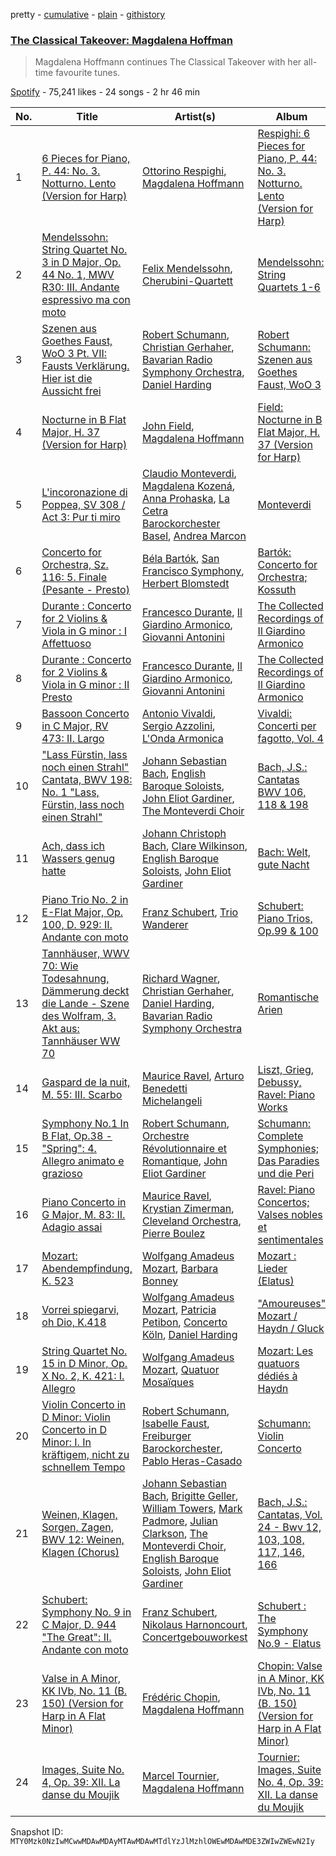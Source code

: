 pretty - [cumulative](/playlists/cumulative/37i9dQZF1DWXtBjoO4Thyy.md) - [plain](/playlists/plain/37i9dQZF1DWXtBjoO4Thyy) - [githistory](https://github.githistory.xyz/mackorone/spotify-playlist-archive/blob/main/playlists/plain/37i9dQZF1DWXtBjoO4Thyy)

### [The Classical Takeover: Magdalena Hoffman](https://open.spotify.com/playlist/37i9dQZF1DWXtBjoO4Thyy)

> Magdalena Hoffmann continues The Classical Takeover with her all\-time favourite tunes.

[Spotify](https://open.spotify.com/user/spotify) - 75,241 likes - 24 songs - 2 hr 46 min

| No. | Title | Artist(s) | Album | Length |
|---|---|---|---|---|
| 1 | [6 Pieces for Piano, P\. 44: No\. 3\. Notturno\. Lento \(Version for Harp\)](https://open.spotify.com/track/3mk0kPavvau5tz8b174cdl) | [Ottorino Respighi](https://open.spotify.com/artist/7KkUirCiJZhgRN3NbgG98L), [Magdalena Hoffmann](https://open.spotify.com/artist/6Rq4dclwT2EHEG8lhvWqBT) | [Respighi: 6 Pieces for Piano, P\. 44: No\. 3\. Notturno\. Lento \(Version for Harp\)](https://open.spotify.com/album/00IH40TMmGPf83GY5eiOng) | 5:00 |
| 2 | [Mendelssohn: String Quartet No\. 3 in D Major, Op\. 44 No\. 1, MWV R30: III\. Andante espressivo ma con moto](https://open.spotify.com/track/46fEPwL0ewodiJkpMfDbo2) | [Felix Mendelssohn](https://open.spotify.com/artist/6MF58APd3YV72Ln2eVg710), [Cherubini\-Quartett](https://open.spotify.com/artist/6EPNMsR0Cs0DXIvwHWXyq3) | [Mendelssohn: String Quartets 1\-6](https://open.spotify.com/album/3nzaEGn2Z15cbixvNMZ0QY) | 5:32 |
| 3 | [Szenen aus Goethes Faust, WoO 3 Pt\. VII: Fausts Verklärung\. Hier ist die Aussicht frei](https://open.spotify.com/track/6vvaaZfzXOmFT123G1fIDA) | [Robert Schumann](https://open.spotify.com/artist/2UqjDAXnDxejEyE0CzfUrZ), [Christian Gerhaher](https://open.spotify.com/artist/0reEj3pa0lTG2gOkj9BoPb), [Bavarian Radio Symphony Orchestra](https://open.spotify.com/artist/74gWOpgM97HU3Mn8A8d0Vm), [Daniel Harding](https://open.spotify.com/artist/3sjupE75AphhTX12fgkQv6) | [Robert Schumann: Szenen aus Goethes Faust, WoO 3](https://open.spotify.com/album/0DhdmNiNGwUPVTzbwHdAIc) | 4:36 |
| 4 | [Nocturne in B Flat Major, H\. 37 \(Version for Harp\)](https://open.spotify.com/track/5UhNUgVvEDNY7FBYo5f7QJ) | [John Field](https://open.spotify.com/artist/7vDYlejWEU6Yuw4MxTiv56), [Magdalena Hoffmann](https://open.spotify.com/artist/6Rq4dclwT2EHEG8lhvWqBT) | [Field: Nocturne in B Flat Major, H\. 37 \(Version for Harp\)](https://open.spotify.com/album/03YDkvHvjobIvWRfEjcJfg) | 2:58 |
| 5 | [L'incoronazione di Poppea, SV 308 / Act 3: Pur ti miro](https://open.spotify.com/track/7kZwU5tYZPVsGAzWT57rAm) | [Claudio Monteverdi](https://open.spotify.com/artist/5iAhVgz6P8Nylxijb0C65v), [Magdalena Kozená](https://open.spotify.com/artist/3PvnWE1kf8UcjQnlFUhD5B), [Anna Prohaska](https://open.spotify.com/artist/70o1Ov3xdbsyLMC1SENiSg), [La Cetra Barockorchester Basel](https://open.spotify.com/artist/3SBobIYWVxMS0WKKyWcSY1), [Andrea Marcon](https://open.spotify.com/artist/3VmMw22C6Yt9rM2T8tcZKU) | [Monteverdi](https://open.spotify.com/album/5MjpNMbCmJjtCxxFxDQWRK) | 5:14 |
| 6 | [Concerto for Orchestra, Sz\. 116: 5\. Finale \(Pesante \- Presto\)](https://open.spotify.com/track/0xVrNgRxDt7zXfArCgxJZ4) | [Béla Bartók](https://open.spotify.com/artist/5zyNXVd952fWOjkdGHCvPd), [San Francisco Symphony](https://open.spotify.com/artist/1qHStDLIc8uV7hvTG6FGRJ), [Herbert Blomstedt](https://open.spotify.com/artist/3H5lFsmGtr8CoZexz2rznB) | [Bartók: Concerto for Orchestra; Kossuth](https://open.spotify.com/album/0mvmeC5Q2Fqr4Pqlop9fHW) | 9:13 |
| 7 | [Durante : Concerto for 2 Violins & Viola in G minor : I Affettuoso](https://open.spotify.com/track/47V9QiwavTl5joCbRayRTI) | [Francesco Durante](https://open.spotify.com/artist/2ANNu3tydgHpquAJAMhW9l), [Il Giardino Armonico](https://open.spotify.com/artist/3ffMbKIrSWo557U1wDxNDq), [Giovanni Antonini](https://open.spotify.com/artist/6p4RwKsAymPrqeEEluZECW) | [The Collected Recordings of Il Giardino Armonico](https://open.spotify.com/album/3gv4GNXyguMiTLLdoSrTDT) | 1:48 |
| 8 | [Durante : Concerto for 2 Violins & Viola in G minor : II Presto](https://open.spotify.com/track/2cGlMwVXHB9V2yuzUey8BA) | [Francesco Durante](https://open.spotify.com/artist/2ANNu3tydgHpquAJAMhW9l), [Il Giardino Armonico](https://open.spotify.com/artist/3ffMbKIrSWo557U1wDxNDq), [Giovanni Antonini](https://open.spotify.com/artist/6p4RwKsAymPrqeEEluZECW) | [The Collected Recordings of Il Giardino Armonico](https://open.spotify.com/album/3gv4GNXyguMiTLLdoSrTDT) | 3:41 |
| 9 | [Bassoon Concerto in C Major, RV 473: II\. Largo](https://open.spotify.com/track/3JzuXgYh4MRlu0EG8tqN8A) | [Antonio Vivaldi](https://open.spotify.com/artist/2QOIawHpSlOwXDvSqQ9YJR), [Sergio Azzolini](https://open.spotify.com/artist/2KRM0wRlbmr3CHGZRjO1Yd), [L'Onda Armonica](https://open.spotify.com/artist/5KzLFQNT1G5I1Xeeo6Gasi) | [Vivaldi: Concerti per fagotto, Vol\. 4](https://open.spotify.com/album/76VCh84JQeQ8BuVvCXt31D) | 4:17 |
| 10 | ["Lass Fürstin, lass noch einen Strahl" Cantata, BWV 198: No\. 1 "Lass, Fürstin, lass noch einen Strahl"](https://open.spotify.com/track/64MDaNVHannm2jcaGAFQqu) | [Johann Sebastian Bach](https://open.spotify.com/artist/5aIqB5nVVvmFsvSdExz408), [English Baroque Soloists](https://open.spotify.com/artist/3OtZV9aCZ6G004vjOQcf59), [John Eliot Gardiner](https://open.spotify.com/artist/1qIRoGEKXINqrCx5N1engi), [The Monteverdi Choir](https://open.spotify.com/artist/0Cqfz92flAzrp94pgN1jEW) | [Bach, J.S.: Cantatas BWV 106, 118 & 198](https://open.spotify.com/album/1YXTI0ResXbhWOxR2rljFt) | 5:17 |
| 11 | [Ach, dass ich Wassers genug hatte](https://open.spotify.com/track/7wTEYtFPqnl8O9ZzFHmi7z) | [Johann Christoph Bach](https://open.spotify.com/artist/0IaLG4Fr2vL2LKKESuptnO), [Clare Wilkinson](https://open.spotify.com/artist/4Wy4Z2AV572irMroU3Bi3p), [English Baroque Soloists](https://open.spotify.com/artist/3OtZV9aCZ6G004vjOQcf59), [John Eliot Gardiner](https://open.spotify.com/artist/1qIRoGEKXINqrCx5N1engi) | [Bach: Welt, gute Nacht](https://open.spotify.com/album/0rNYpchpQovFg3vS3BLlpW) | 7:12 |
| 12 | [Piano Trio No\. 2 in E\-Flat Major, Op\. 100, D\. 929: II\. Andante con moto](https://open.spotify.com/track/2GiNqtvA87QYLkdJuZWByl) | [Franz Schubert](https://open.spotify.com/artist/2p0UyoPfYfI76PCStuXfOP), [Trio Wanderer](https://open.spotify.com/artist/30gSCgs3b5RPNMHVjl1RLd) | [Schubert: Piano Trios, Op.99 & 100](https://open.spotify.com/album/2wuN0EhgEQdfI6lDmmmope) | 9:45 |
| 13 | [Tannhäuser, WWV 70: Wie Todesahnung, Dämmerung deckt die Lande \- Szene des Wolfram, 3\. Akt aus: Tannhäuser WW 70](https://open.spotify.com/track/3hwyU5y6v60iEMsplNnYnl) | [Richard Wagner](https://open.spotify.com/artist/1C1x4MVkql8AiABuTw6DgE), [Christian Gerhaher](https://open.spotify.com/artist/0reEj3pa0lTG2gOkj9BoPb), [Daniel Harding](https://open.spotify.com/artist/3sjupE75AphhTX12fgkQv6), [Bavarian Radio Symphony Orchestra](https://open.spotify.com/artist/74gWOpgM97HU3Mn8A8d0Vm) | [Romantische Arien](https://open.spotify.com/album/2QWpMxUusVBwl8gbtIjJZQ) | 6:21 |
| 14 | [Gaspard de la nuit, M\. 55: III\. Scarbo](https://open.spotify.com/track/4BmhOFu4trdorQKHxbuXrD) | [Maurice Ravel](https://open.spotify.com/artist/17hR0sYHpx7VYTMRfFUOmY), [Arturo Benedetti Michelangeli](https://open.spotify.com/artist/0eQTutigtSNq6DmsYU9hPS) | [Liszt, Grieg, Debussy, Ravel: Piano Works](https://open.spotify.com/album/3QpJzGQ2siMe3G9RNJeUjm) | 9:39 |
| 15 | [Symphony No.1 In B Flat, Op.38 \- "Spring": 4\. Allegro animato e grazioso](https://open.spotify.com/track/0pZTmZ3kkuPTZkzxM8WAhP) | [Robert Schumann](https://open.spotify.com/artist/2UqjDAXnDxejEyE0CzfUrZ), [Orchestre Révolutionnaire et Romantique](https://open.spotify.com/artist/3I7xl3kyFq7mUPwYxsHA02), [John Eliot Gardiner](https://open.spotify.com/artist/1qIRoGEKXINqrCx5N1engi) | [Schumann: Complete Symphonies; Das Paradies und die Peri](https://open.spotify.com/album/4i53f4DKTPSmrBh8jWzKSV) | 7:41 |
| 16 | [Piano Concerto in G Major, M\. 83: II\. Adagio assai](https://open.spotify.com/track/4ju98rvX917EwXLKLnRbQ2) | [Maurice Ravel](https://open.spotify.com/artist/17hR0sYHpx7VYTMRfFUOmY), [Krystian Zimerman](https://open.spotify.com/artist/43wuPaPcZVMJQWLRaPR4Yz), [Cleveland Orchestra](https://open.spotify.com/artist/0jJszR81GjA87jeRq0Jgwz), [Pierre Boulez](https://open.spotify.com/artist/2prZJWfQMnIgwUKxKcBxH7) | [Ravel: Piano Concertos; Valses nobles et sentimentales](https://open.spotify.com/album/0uMPPy2lbRhzn0PPonpyaT) | 9:23 |
| 17 | [Mozart: Abendempfindung, K\. 523](https://open.spotify.com/track/0rHdAYa7JTZg0c07w5TyTP) | [Wolfgang Amadeus Mozart](https://open.spotify.com/artist/4NJhFmfw43RLBLjQvxDuRS), [Barbara Bonney](https://open.spotify.com/artist/24fwyM31DLDqYOPvQ0jFFr) | [Mozart : Lieder \(Elatus\)](https://open.spotify.com/album/05pbPXGXFGwre9Ul31NSYr) | 5:30 |
| 18 | [Vorrei spiegarvi, oh Dio, K.418](https://open.spotify.com/track/5XJwbfRrug2dcuLlxw1wS5) | [Wolfgang Amadeus Mozart](https://open.spotify.com/artist/4NJhFmfw43RLBLjQvxDuRS), [Patricia Petibon](https://open.spotify.com/artist/1pfkP92biveJzJLW5JGm8Z), [Concerto Köln](https://open.spotify.com/artist/6dxdut9Mhu7r7SM9HZB5Ob), [Daniel Harding](https://open.spotify.com/artist/3sjupE75AphhTX12fgkQv6) | ["Amoureuses" Mozart / Haydn / Gluck](https://open.spotify.com/album/4cKpSuxmXVDmgDniBlokE4) | 6:38 |
| 19 | [String Quartet No\. 15 in D Minor, Op\. X No\. 2, K\. 421: I\. Allegro](https://open.spotify.com/track/5CPJtKd2yBF99DOVzO6KFZ) | [Wolfgang Amadeus Mozart](https://open.spotify.com/artist/4NJhFmfw43RLBLjQvxDuRS), [Quatuor Mosaïques](https://open.spotify.com/artist/36FfcyHQ19PvmvFnq8q7Ab) | [Mozart: Les quatuors dédiés à Haydn](https://open.spotify.com/album/5ia9KCDB6O4ZnboQLJM1Gm) | 12:12 |
| 20 | [Violin Concerto in D Minor: Violin Concerto in D Minor: I\. In kräftigem, nicht zu schnellem Tempo](https://open.spotify.com/track/3GI9zES0F4tERFfC91obWX) | [Robert Schumann](https://open.spotify.com/artist/2UqjDAXnDxejEyE0CzfUrZ), [Isabelle Faust](https://open.spotify.com/artist/00q3HI6mnGUJqMlfwBJTco), [Freiburger Barockorchester](https://open.spotify.com/artist/2fJKxKjBxD1X1NkkG78qai), [Pablo Heras\-Casado](https://open.spotify.com/artist/17QYL51GCUv2vKlQWGqvWp) | [Schumann: Violin Concerto](https://open.spotify.com/album/77OdIMqqtoXO8bTBdlcA8q) | 15:11 |
| 21 | [Weinen, Klagen, Sorgen, Zagen, BWV 12: Weinen, Klagen \(Chorus\)](https://open.spotify.com/track/3EDPQqG3ghlfWlemKzrofU) | [Johann Sebastian Bach](https://open.spotify.com/artist/5aIqB5nVVvmFsvSdExz408), [Brigitte Geller](https://open.spotify.com/artist/5lLBStQsJjUTQqjI6lwJew), [William Towers](https://open.spotify.com/artist/4u4WNCLWIOkUN7nXltH09N), [Mark Padmore](https://open.spotify.com/artist/68mTMM7rhA3YDSZX1VwuLy), [Julian Clarkson](https://open.spotify.com/artist/4qh7HS7Vq4v0OTcZxLeINt), [The Monteverdi Choir](https://open.spotify.com/artist/0Cqfz92flAzrp94pgN1jEW), [English Baroque Soloists](https://open.spotify.com/artist/3OtZV9aCZ6G004vjOQcf59), [John Eliot Gardiner](https://open.spotify.com/artist/1qIRoGEKXINqrCx5N1engi) | [Bach, J.S.: Cantatas, Vol\. 24 \- Bwv 12, 103, 108, 117, 146, 166](https://open.spotify.com/album/7J05U9o4g2Q0tG0QkH7nHD) | 7:52 |
| 22 | [Schubert: Symphony No\. 9 in C Major, D\. 944 "The Great": II\. Andante con moto](https://open.spotify.com/track/0dpQHc7VNuT4huO5YaCi90) | [Franz Schubert](https://open.spotify.com/artist/2p0UyoPfYfI76PCStuXfOP), [Nikolaus Harnoncourt](https://open.spotify.com/artist/0AeOzXbHJu8q2xqILEOLEO), [Concertgebouworkest](https://open.spotify.com/artist/2HqNckz4bPVT37fWkhugTZ) | [Schubert : The Symphony No.9 \- Elatus](https://open.spotify.com/album/39QB2dTKr9CTv3QWRIM18D) | 13:53 |
| 23 | [Valse in A Minor, KK IVb, No\. 11 \(B\. 150\) \(Version for Harp in A Flat Minor\)](https://open.spotify.com/track/7i9cdG6l1lg0xAraTublsw) | [Frédéric Chopin](https://open.spotify.com/artist/7y97mc3bZRFXzT2szRM4L4), [Magdalena Hoffmann](https://open.spotify.com/artist/6Rq4dclwT2EHEG8lhvWqBT) | [Chopin: Valse in A Minor, KK IVb, No\. 11 \(B\. 150\) \(Version for Harp in A Flat Minor\)](https://open.spotify.com/album/0abwlgcTkteYoqF5MdJqvO) | 2:22 |
| 24 | [Images, Suite No\. 4, Op\. 39: XII\. La danse du Moujik](https://open.spotify.com/track/5lHmIYkQbtuC9Mvr8fMCVv) | [Marcel Tournier](https://open.spotify.com/artist/6W45XSOCwwPfzieieGqZ5l), [Magdalena Hoffmann](https://open.spotify.com/artist/6Rq4dclwT2EHEG8lhvWqBT) | [Tournier: Images, Suite No\. 4, Op\. 39: XII\. La danse du Moujik](https://open.spotify.com/album/6HGsUTdt4deUwamAmekBVV) | 4:53 |

Snapshot ID: `MTY0Mzk0NzIwMCwwMDAwMDAyMTAwMDAwMTdlYzJlMzhlOWEwMDAwMDE3ZWIwZWEwN2Iy`